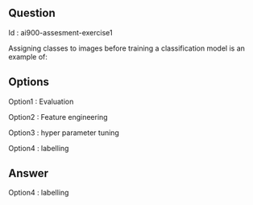 ## Question

Id : ai900-assesment-exercise1

Assigning classes to images before training a classification model is an example of:

## Options

Option1 : Evaluation

Option2 : Feature engineering

Option3 : hyper parameter tuning

Option4 : labelling

## Answer

Option4 : labelling

